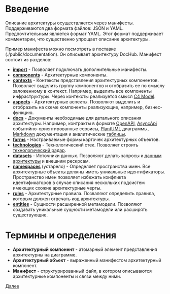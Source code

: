 # Введение
Описание архитектуры осуществляется через манифесты. Поддерживаются два формата файлов: JSON и YAML.
Предпочтительным является формат YAML. Этот формат поддерживает комментарии, что существенно упрощает описание
архитектуры.

Пример манифеста можно посмотреть в поставке (./public/documentation). Он описывает
архитектуру DocHub. Манифест состоит из разделов:
* **[import](/docs/dochub.imports)** -
  Позволяет подключать дополнительные манифесты.
* **[components](/docs/dochub.components)** -
  Архитектурные компоненты.
* **[contexts](/docs/dochub.contexts)** -
  Контексты представления архитектурных компонентов. Позволяет выделить группу
  компонентов и отобразить ее по смыслу заложенному в контекст. Например, выделить
  все компоненты инфраструктуры. Через контексты реализуется смысл
  [C4 Model](https://ru.wikipedia.org/wiki/%D0%9C%D0%BE%D0%B4%D0%B5%D0%BB%D1%8C_C4).
* **[aspects](/docs/dochub.aspects)** -
  Архитектурные аспекты. Позволяют выделить и отобразить на схеме компоненты
  реализующие, например, бизнес-функцию.
* **[docs](/docs/dochub.docs)** -
  Документы необходимые для детального описания архитектуры. Например, контракты в
  формате [OpenAPI](/docs/dochub.swagger), [AsyncApi](/docs/dochub.asyncapi) событийно-ориентированные сервисы, [PlantUML](/docs/dochub.plantuml) диаграммы, 
  [Markdown](/docs/dochub.markdown) документация и аналитические [таблицы](/docs/dochub.tables).
* **[forms](/docs/dochub.forms)** -
  Настраиваемые формы карточек архитектурных объектов.
* **[technologies](/docs/dochub.technologies)** - 
  Технологический стек. Позволяет строить [технологический радар](/docs/dochub.radar). 
* **[datasets](/docs/dochub.datasets)** - 
  Источники данных. Позволяют делать запросы к [данным архитектуры](/docs/dochub.datasets#query-to-data-arch) и внешним рескрсам. 
* **[namespaces](/docs/dochub.namespaces)** (устарело) -
  Определяет пространства имен. Все архитектурные объекты должны иметь уникальные
  идентификаторы. Пространство имен позволяет избежать конфликта идентификаторов в случае
  описания нескольких подсистем имеющих схожие архитектурные черты.
* **[rules](/docs/dochub.rules)** -
  Архитектурные правила. Позваляют определить правила, которым должен отвечать код архитектуры.
* **[entities](/docs/dochub.flex_metamodel.entities)** -
  Сущности расширенной метамодели. Позволяют создавать уникальные сущности метамодели или расширять существующие.

# Термины и определения

* **Архитектурный компонент** - атомарный элемент представления архитектурны на диаграмме.
* **Архитектурный объект** - выраженный манифестом архитектурный компонент.
* **Манифест** - структурированный файл, в котором описываются архитектурные компоненты и связи между ними.

[Далее](/docs/dochub.imports)
